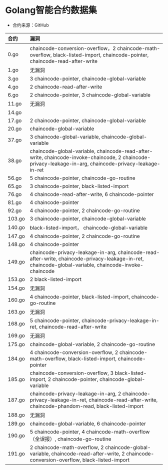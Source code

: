 # Golang智能合约数据集

* 合约来源：GitHub

|合约|漏洞|
|:--|:--|
|0.go|chaincode-conversion-overflow，2 chaincode-math-overflow, black-listed-import, chaincode-pointer, chaincode-read-after-write|
|1.go|无漏洞|
|3.go|3 chaincode-pointer, chaincode-global-variable|
|4.go|2 chaincode-read-after-write|
|6.go|2 chaincode-pointer, 3 chaincode-global-variable|
|11.go|无漏洞|
|14.go||chaincode-read-after-write, 3 chaincode-math-overflow|
|17.go|2 chaincode-pointer, chaincode-global-variable|
|20.go|chaincode-global-variable|
|37.go|3 chaincode-global-variable, chaincode-global-variable|
|38.go|chaincode-global-variable, chaincode-read-after-write, chaincode-invoke-chaincode, 2 chaincode-privacy-leakage-in-arg, chaincode-privacy-leakage-in-ret|
|56.go|5 chaincode-pointer, chaincode-go-routine|
|65.go|3 chaincode-pointer, black-listed-import|
|76.go|4 chaincode-read-after-write, 6 chaincode-pointer|
|81.go|4 chaincode-pointer|
|92.go|4 chaincode-pointer, 2 chaincode-go-routine|
|103.go|3 chaincode-pointer, chaincode-global-variable|
|140.go|black-listed-import， chaincode-global-variable|
|147.go|4 chaincode-pointer, 2 chaincode-go-routine|
|148.go|4 chaincode-pointer|
|149.go|chaincode-privacy-leakage-in-arg, chaincode-read-after-write, chaincode-privacy-leakage-in-ret, chaincode-global-variable, chaincode-invoke-chaincode|
|153.go|2 black-listed-import|
|154.go|无漏洞|
|160.go|4 chaincode-pointer, black-listed-import, chaincode-go-routine|
|163.go|无漏洞|
|168.go|5 chaincode-pointer, chaincode-privacy-leakage-in-ret, chaincode-read-after-write|
|169.go|无漏洞|
|175.go|chaincode-global-variable, 2 chaincode-go-routine|
|184.go|4 chaincode-conversion-overflow, 2 chaincode-math-overflow, black-listed-import, chaincode-pointer|
|185.go|chaincode-conversion-overflow, 3 black-listed-import, 2 chaincode-pointer, chaincode-global-variable|
|187.go|chaincode-privacy-leakage-in-arg, 2 chaincode-privacy-leakage-in-ret, chaincode-read-after-write, chaincode-phandom-read, black-listed-import|
|188.go|无漏洞|
|189.go|chaincode-global-variable, 6 chaincode-pointer|
|190.go|5 chaincode-pointer, 4 chaincode-math-overflow （全误报）, chaincode-go-routine|
|191.go|2 chaincode-math-overflow, 2 chaincode-global-variable, chaincode-read-after-write, 2 chaincode-conversion-overflow, black-listed-import|
